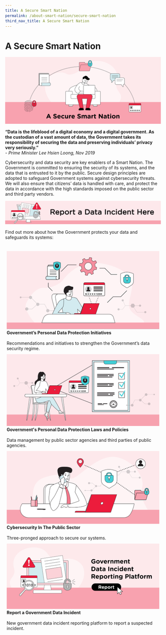 ```yaml
---
title: A Secure Smart Nation
permalink: /about-smart-nation/secure-smart-nation
third_nav_title: A Secure Smart Nation
---
```

# A Secure Smart Nation
![A Secure Smart Nation overview](/images/secure-smart-nation-2.jpg)

**“Data is the lifeblood of a digital economy and a digital government. As the custodian of a vast amount of data, the Government takes its responsibility of securing the data and preserving individuals’ privacy very seriously.”**<br>
*- Prime Minister Lee Hsien Loong, Nov 2019*

Cybersecurity and data security are key enablers of a Smart Nation. The Government is committed to ensuring the security of its systems, and the data that is entrusted to it by the public. Secure design principles are adopted to safeguard Government systems against cybersecurity threats. We will also ensure that citizens’ data is handled with care, and protect the data in accordance with the high standards imposed on the public sector and third party vendors.

<a href="/about-smart-nation/secure-smart-nation/report-data-incident"><img src="/images/RDI-banner-wip.png"></a><br>
		
Find out more about how the Government protects your data and safeguards its systems:          

<br>
<div style="width:100%;display:flex;flex-wrap:wrap;">  
  <div style="flex:50%;padding:1%;"> 
    <a href="/about-smart-nation/secure-smart-nation/pdp-initiatives"><img src="/images/pdp-initiatives-wip.png"></a><br>
    <div class="header"><b>Government’s Personal Data Protection Initiatives</b></div>
    <br>
    <div class="para">Recommendations and initiatives to strengthen the Government’s data security regime.</div>
  </div>
  <div style="flex:50%;padding:1%;"> 
    <a href="/about-smart-nation/secure-smart-nation/personal-data-protection" target="_blank"><img src="/images/personal-data-wip.png"></a><br>   
    <div class="header"><b>Government's Personal Data Protection Laws and Policies</b></div>
    <br>
    <div class="para">Data management by public sector agencies and third parties of public agencies.</div>
  </div>
</div> 
<div style="width:100%;display:flex;flex-wrap:wrap;">  
  <div style="flex:50%;padding:1%;"> 
    <a href="/about-smart-nation/secure-smart-nation/cybersecurity"><img src="/images/cybersecurity-wip.png"></a><br>
    <div class="header"><b>Cybersecurity In The Public Sector</b></div>
    <br>
    <div class="para">Three-pronged approach to secure our systems.</div>
  </div>     
  <div style="flex:50%;padding:1%;">
    <a href="/about-smart-nation/secure-smart-nation/report-data-incident/"><img src="/images/RDI-2.jpg"></a><br>
    <div class="header"><b>Report a Government Data Incident</b></div>
    <br>
    <div class="para">New government data incident reporting platform to report a suspected incident.</div>
  </div>
</div>